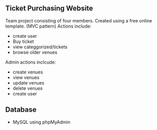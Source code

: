 ## Ticket Purchasing Website
Team project consisting of four members. Created using a free online template. (MVC pattern)
Actions include: 
* create user
* Buy ticket
* view categgorized/tickets
* browse older venues

Admin actions inclcude: 
* create venues
* view venues
* update venues
* delete venues
* create user

## Database
* MySQL using phpMyAdmin


